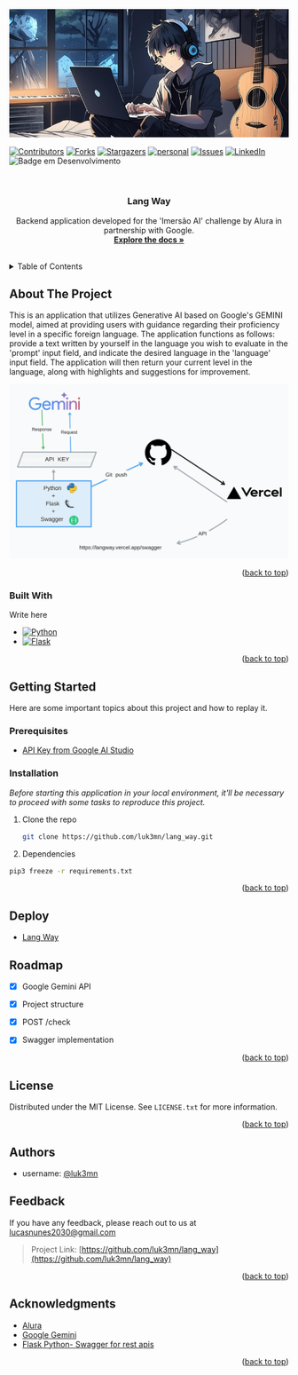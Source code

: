 <!-- ![thumbnail-Formação Java (4)](https://user-images.githubusercontent.com/66698429/226751112-f79aaa28-16c9-4561-8a15-0ac62ec9cb44.png) -->

<a name="lang_way">
    <img src="https://raw.githubusercontent.com/luk3mn/luk3mn/main/soft_cover.png" width="1480">
</a>

[![Contributors][contributors-shield]][contributors-url]
[![Forks][forks-shield]][forks-url]
[![Stargazers][stars-shield]][stars-url]
[![personal][personal-shield]][personal-url]
[![Issues][issues-shield]][issues-url]
[![LinkedIn][linkedin-shield]][linkedin-url]
![Badge em Desenvolvimento](https://img.shields.io/static/v1?label=STATUS&message=Finished&color=GREEN&style=for-the-badge)

<!-- ![image](soft%20(1).png) -->



<!-- PROJECT LOGO -->
<br />
<div align="center">

  <h3 align="center">Lang Way</h3>

  <p align="center">
    Backend application developed for the 'Imersão AI' challenge by Alura in partnership with Google.
    <br />
    <a href="https://github.com/luk3mn/lang_way/README.md"><strong>Explore the docs »</strong></a>
    <br />
    <br />
  </p>
</div>



<!-- TABLE OF CONTENTS -->
<details>
  <summary>Table of Contents</summary>
  <ol>
    <li>
      <a href="#about-the-project">About The Project</a>
      <ul>
        <li><a href="#built-with">Built With</a></li>
      </ul>
    </li>
    <li>
      <a href="#getting-started">Getting Started</a>
      <ul>
        <li><a href="#prerequisites">Prerequisites</a></li>
        <li><a href="#installation">Installation</a></li>
      </ul>
    </li>
    <li><a href="#usage">Usage</a></li>
    <!-- <li><a href="#deploy">Deploy</a></li> -->
    <li><a href="#roadmap">Roadmap</a></li>
    <li><a href="#license">License</a></li>
    <li><a href="#authors">Authors</a></li>
    <li><a href="#feedback">Feedback</a></li>
    <li><a href="#acknowledgments">Acknowledgments</a></li>
  </ol>
</details>



<!-- ABOUT THE PROJECT -->
## About The Project
This is an application that utilizes Generative AI based on Google's GEMINI model, aimed at providing users with guidance regarding their proficiency level in a specific foreign language. The application functions as follows: provide a text written by yourself in the language you wish to evaluate in the 'prompt' input field, and indicate the desired language in the 'language' input field. The application will then return your current level in the language, along with highlights and suggestions for improvement.
<!-- IMAGE (OPCIONAL) -->
![image](assets/diagram.png)

<p align="justify">

</p> 

<p align="right">(<a href="#lang_way">back to top</a>)</p>

### Built With

Write here

* [![Python][Python]][Python-url]
* [![Flask][Flask]][Flask-url]

<p align="right">(<a href="#lang_way">back to top</a>)</p>



<!-- GETTING STARTED -->
## Getting Started

Here are some important topics about this project and how to replay it.

### Prerequisites

* [API Key from Google AI Studio](https://empresas.alura.com.br/e3t/Ctc/I8+113/d2z6gD04/VVz2CP5T59XZW3W8W7f6nGp2TW33LWhB5dXJRXN26s6063qgyTW6N1vHY6lZ3pSW5L1nmB3MbPmwW3sWbMx519LgtVdsgWL2bKcyPVWDZWQ77rXw8W2h5jYy4gdKzjVvdc4g5j0MnqV9t9Xp18DGJQW3ZZHB94-QwVXW4_kt_S4mCHlMW6jGZRl1HyXVcW4G8vBP1f20Z8N3_jGtKf8mLqVMbQj71c3D8NW7qJbnB6W6Sd9V1zfP84ZbgWzW3Hhwsf7dh2-YW2P58l_7M9b70W5dLh2b54tGTnW9g7Txc1pTfwKW50mMpD3jGHQ4W7X6GNj9lMB_HVLkMYT8GmlRNf96tBNK04)

### Installation

_Before starting this application in your local environment, it'll be necessary to proceed with some tasks to reproduce this project._

1. Clone the repo
   ```sh
   git clone https://github.com/luk3mn/lang_way.git
   ```
2. Dependencies
  ```sh
  pip3 freeze -r requirements.txt
  ```


<p align="right">(<a href="#lang_way">back to top</a>)</p>



<!-- USAGE EXAMPLES -->
<!-- ## Usage -->

<!-- Deploy -->
## Deploy
* [Lang Way](https://langway.vercel.app/swagger)

<!-- ROADMAP -->
## Roadmap

- [x] Google Gemini API
- [x] Project structure
- [x] POST /check
- [x] Swagger implementation


<p align="right">(<a href="#lang_way">back to top</a>)</p>



<!-- LICENSE -->
## License

Distributed under the MIT License. See `LICENSE.txt` for more information.

<p align="right">(<a href="#lang_way">back to top</a>)</p>



## Authors

- username: [@luk3mn](https://www.github.com/luk3mn)

## Feedback

If you have any feedback, please reach out to us at lucasnunes2030@gmail.com

> Project Link: [https://github.com/luk3mn/lang_way](https://github.com/luk3mn/lang_way)

<p align="right">(<a href="#lang_way">back to top</a>)</p>


<!-- ACKNOWLEDGMENTS -->
## Acknowledgments
* [Alura](https://www.alura.com.br/)
* [Google Gemini](https://deepmind.google/technologies/gemini/#gemini-1.5)
* [Flask Python- Swagger for rest apis](https://diptochakrabarty.medium.com/flask-python-swagger-for-rest-apis-6efdf0100bd7)


<p align="right">(<a href="#lang_way">back to top</a>)</p>



<!-- MARKDOWN LINKS & IMAGES -->
<!-- https://www.markdownguide.org/basic-syntax/#reference-style-links -->
[contributors-shield]: https://img.shields.io/github/contributors/luk3mn/lang_way.svg?style=for-the-badge
[contributors-url]: https://github.com/luk3mn/lang_way/graphs/contributors
[issues-shield]: https://img.shields.io/github/issues/luk3mn/lang_way.svg?style=for-the-badge
[issues-url]: https://github.com/luk3mn/lang_way/issues
[forks-shield]: https://img.shields.io/github/forks/luk3mn/lang_way.svg?style=for-the-badge
[forks-url]: https://github.com/luk3mn/lang_way/network/members
[stars-shield]: https://img.shields.io/github/stars/luk3mn/lang_way.svg?style=for-the-badge
[stars-url]: https://github.com/luk3mn/lang_way/stargazers
[license-shield]: https://img.shields.io/github/license/othneildrew/Best-README-Template.svg?style=for-the-badge
[license-url]: https://github.com/luk3mn/lang_way/blob/master/LICENSE
[linkedin-shield]: https://img.shields.io/badge/-LinkedIn-black.svg?style=for-the-badge&logo=linkedin&colorB=555
[linkedin-url]: https://www.linkedin.com/in/lucasmaues/
[personal-shield]: https://img.shields.io/static/v1?label=Alura&message=AI&color=blue&style=for-the-badge&colorB=555
[personal-url]: https://www.rocketseat.com.br/

<!-- Stack Shields -->
[Python]: https://img.shields.io/badge/Python-3776AB?style=for-the-badge&logo=python&logoColor=ffffff
[Python-url]: https://www.python.org/
[Flask]: https://img.shields.io/badge/Flask-000000?style=for-the-badge&logo=flask&logoColor=ffffff
[Flask-url]: https://flask.palletsprojects.com/en/3.0.x/